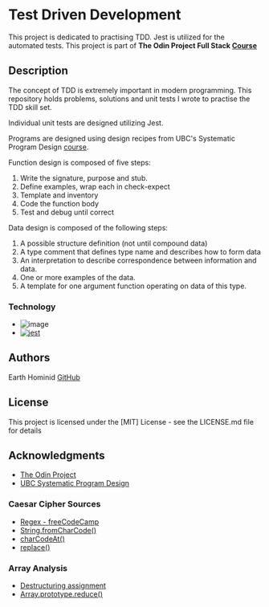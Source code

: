 # Test Driven Development

This project is dedicated to practising TDD. Jest is utilized for the automated tests. This project is part of **The Odin Project Full Stack [Course](https://www.theodinproject.com/paths/full-stack-javascript/courses/javascript/lessons/testing-basics)**

## Description

The concept of TDD is extremely important in modern programming. This repository holds problems, solutions and unit tests I wrote to practise the TDD skill set. 

Individual unit tests are designed utilizing Jest. 

Programs are designed using design recipes from UBC's  Systematic Program Design [course](https://edge.edx.org/courses/course-v1:UBC+CPSC110+2017S/77860a93562d40bda45e452ea064998b/). 

Function design is composed of five steps:
1. Write the signature, purpose and stub.
2. Define examples, wrap each in check-expect
3. Template and inventory
4. Code the function body
5. Test and debug until correct

Data design is composed of the following steps:
1. A possible structure definition (not until compound data)
2. A type comment that defines type name and describes how to form data
3. An interpretation to describe correspondence between information and data.
4. One or more examples of the data.
5. A template for one argument function operating on data of this type.

### Technology
* ![image](https://img.shields.io/badge/JavaScript-323330?style=for-the-badge&logo=javascript&logoColor=F7DF1E)
* [![jest](./src/jest_1.svg)](https://badges.aleen42.com/src/jest_1.svg)


## Authors

Earth Hominid 
[GitHub](https://github.com/Earth-Hominid)

## License

This project is licensed under the [MIT] License - see the LICENSE.md file for details

## Acknowledgments

* [The Odin Project](https://www.theodinproject.com/paths/full-stack-javascript/courses/javascript/lessons/testing-practice)
* [UBC Systematic Program Design](https://edge.edx.org/courses/course-v1:UBC+CPSC110+2017S/77860a93562d40bda45e452ea064998b/)

### Caesar Cipher Sources

* [Regex - freeCodeCamp](https://www.freecodecamp.org/learn/javascript-algorithms-and-data-structures/regular-expressions/match-letters-of-the-alphabet)
* [String.fromCharCode()](https://developer.mozilla.org/en-US/docs/Web/JavaScript/Reference/Global_Objects/String/fromCharCode)
* [charCodeAt()](https://developer.mozilla.org/en-US/docs/Web/JavaScript/Reference/Global_Objects/String/charCodeAt)
* [replace()](https://www.w3schools.com/js/js_regexp.asp)

### Array Analysis

* [Destructuring assignment](https://developer.mozilla.org/en-US/docs/Web/JavaScript/Reference/Operators/Destructuring_assignment)
* [Array.prototype.reduce()](https://developer.mozilla.org/en-US/docs/Web/JavaScript/Reference/Global_Objects/Array/Reduce)
